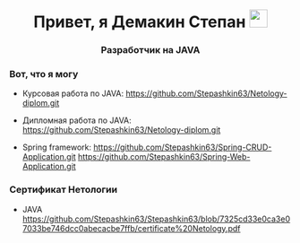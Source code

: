 <h1 align="center">Привет, я Демакин Степан</a> 
<img src="https://github.com/blackcater/blackcater/raw/main/images/Hi.gif" height="32"/></h1>

<h3 align="center">Разработчик на JAVA</h3>

### Вот, что я могу

- Курсовая работа по JAVA: https://github.com/Stepashkin63/Netology-diplom.git
- Дипломная работа по JAVA: https://github.com/Stepashkin63/Netology-diplom.git

- Spring framework: https://github.com/Stepashkin63/Spring-CRUD-Application.git
                    https://github.com/Stepashkin63/Spring-Web-Application.git


### Сертификат Нетологии
* JAVA https://github.com/Stepashkin63/Stepashkin63/blob/7325cd33e0ca3e07033be746dcc0abecacbe7ffb/certificate%20Netology.pdf